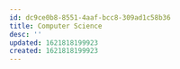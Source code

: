 ```yaml
---
id: dc9ce0b8-8551-4aaf-bcc8-309ad1c58b36
title: Computer Science
desc: ''
updated: 1621818199923
created: 1621818199923
---
```


